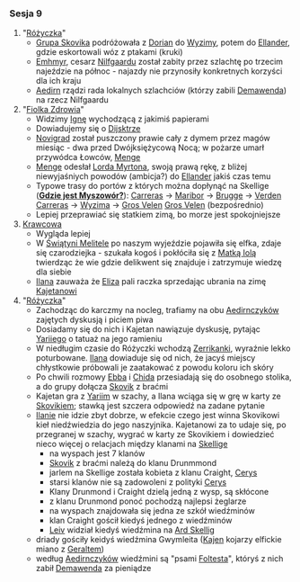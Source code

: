 ### Sesja 9
1. "[Różyczka](#l_rozyczka)"
	* [Grupa Skovika](#p_wedrowna_banda_skovika) podróżowała z [Dorian](#l_dorian) do [Wyzimy](#l_wyzima), potem do [Ellander](#l_m_ellander), gdzie eskortowali wóz z ptakami (kruki)
	* [Emhmyr](#p_emhyr), cesarz [Nilfgaardu](#l_nilfgaard) został zabity przez szlachtę po trzecim najeździe na północ - najazdy nie przynosiły konkretnych korzyści dla ich kraju
	* [Aedirn](#l_aedirn) rządzi rada lokalnych szlachciów (którzy zabili [Demawenda](#p_krol_demawend)) na rzecz Nilfgaardu
2. "[Fiolka Zdrowia](#l_fiolka_zdrowia)"
	* Widzimy [Ignę](#p_igna) wychodzącą z jakimiś papierami
	* Dowiadujemy się o [Dijsktrze](#p_dijsktra)
	* [Novigrad](#l_novigrad) został puszczony prawie cały z dymem przez magów miesiąc - dwa przed Dwójksiężycową Nocą; w pożarze umarł przywódca Łowców, [Menge](#p_menge)
	* [Menge](#p_menge) odesłał [Lorda Myrtona](#p_lord_myrton), swoją prawą rękę, z bliżej niewyjaśniych powodów (ambicja?) do [Ellander](#l_ellander) jakiś czas temu
	* Typowe trasy do portów z których można dopłynąć na Skellige (**[Gdzie jest Myszowór?](#z_q10)**):
		[Carreras](#l_carreras) → [Maribor](#l_maribor) → [Brugge](#l_brugge) → [Verden](#l_verden)
		[Carreras](#l_carreras) → [Wyzima](#l_wyzima) → [Gros Velen](#l_gros_velen)
		[Gros Velen](#l_gros_velen) (bezpośrednio)
	* Lepiej przeprawiać się statkiem zimą, bo morze jest spokojniejsze
3. [Krawcowa](#p_eliza)
	* Wygląda lepiej
	* W [Świątyni Melitele](#l_smelitele) po naszym wyjeździe pojawiła się elfka, zdaje się czarodziejka - szukała kogoś i pokłóciła się z [Matką Iolą](#p_matka_iola) twierdząc że wie gdzie delikwent się znajduje i zatrzymuje wiedzę dla siebie
	* [Ilana](#p_ilana) zauważa że [Eliza](#p_eliza) pali raczka sprzedając ubrania na zimę [Kajetanowi](#p_kajetan)
4. "[Różyczka](#l_rozyczka)"
	* Zachodząc do karczmy na nocleg, trafiamy na obu [Aedirnczyków](#p_yarii) zajętych dyskusją i piciem piwa
	* Dosiadamy się do nich i Kajetan nawiązuje dyskusję, pytając [Yariiego](#p_yarii) o tatuaż na jego ramieniu
	* W niedługim czasie do Różyczki wchodzą [Zerrikanki](#p_chida), wyraźnie lekko poturbowane. [Ilana](#p_ilana) dowiaduje się od nich, że jacyś miejscy chłystkowie próbowali je zaatakować z powodu koloru ich skóry
	* Po chwili rozmowy [Ebba](#p_ebba) i [Chida](#p_chida) przesiadają się do osobnego stolika, a do grupy dołącza [Skovik](#p_skovik) z braćmi
	* Kajetan gra z [Yariim](#p_yarii) w szachy, a Ilana wciąga się w grę w karty ze [Skovikiem](#p_skovik); stawką jest szczera odpowiedź na zadane pytanie
	* [Ilanie](#p_ilana) nie idzie zbyt dobrze, w efekcie czego jest winna Skovikowi kieł niedźwiedzia do jego naszyjnika. Kajetanowi za to udaje się, po przegranej w szachy, wygrać w karty ze Skovikiem i dowiedzieć nieco więcej o relacjach między klanami na [Skellige](#l_wyspy_skellige)
		* na wyspach jest 7 klanów
		* [Skovik](#p_skovik) z braćmi należą do klanu Drunmmond
		* jarlem na Skellige została kobieta z klanu Craight, [Cerys](#p_cerys)
		* starsi klanów nie są zadowoleni z polityki [Cerys](#p_cerys)
		* Klany Drunmond i Craight dzielą jedną z wysp, są skłócone
		* z klanu Drunmond ponoć pochodzą najlepsi żeglarze
		* na wyspach znajdowała się jedna ze szkół wiedźminów
		* klan Craight gościł kiedyś jednego z wiedźminów
		* [Leiv](#p_leiv) widział kiedyś wiedźmina na [Ard Skellig](#l_ard_skellig)
	* driady gościły keidyś wiedźmina Gwymleita ([Kajen](#p_kajetan) kojarzy elfickie miano z [Geraltem](#p_geralt))
	* według [Aedirnczyków](#p_yarii) wiedźmini są "psami [Foltesta](#p_krol_foltest)", któryś z nich zabił [Demawenda](#p_krol_demawend) za pieniądze